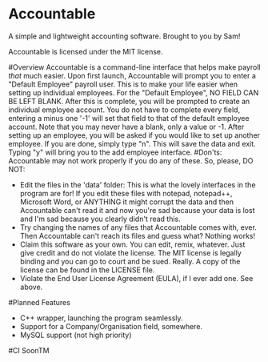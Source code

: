 # Accountable
A simple and lightweight accounting software. Brought to you by Sam!

Accountable is licensed under the MIT license.

#Overview
Accountable is a command-line interface that helps make payroll *that* much easier. Upon first launch, Accountable will prompt you to enter a "Default Employee" payroll user. This is to make your life easier when setting up individual employees. For the "Default Employee", NO FIELD CAN BE LEFT BLANK. After this is complete, you will be prompted to create an individual employee account. You do not have to complete every field, entering a minus one '-1' will set that field to that of the default employee account. Note that you may never have a blank, only a value or -1. After setting up an employee, you will be asked if you would like to set up another employee. If you are done, simply type "n". This will save the data and exit. Typing "y" will bring you to the add employee interface.
#Don'ts:
Accountable may not work properly if you do any of these. So, please, DO NOT:
- Edit the files in the 'data' folder: This is what the lovely interfaces in the program are for! If you edit these files with notepad, notepad++, Microsoft Word, or ANYTHING it might corrupt the data and then Accountable can't read it and now you're sad because your data is lost and I'm sad because you clearly didn't read this.
- Try changing the names of any files that Accountable comes with, ever. Then Accountable can't reach its files and guess what? Nothing works!
- Claim this software as your own. You can edit, remix, whatever. Just give credit and do not violate the license. The MIT license is legally binding and you can go to court and be sued. Really. A copy of the license can be found in the LICENSE file.
- Violate the End User License Agreement (EULA), if I ever add one. See above.

#Planned Features
- C++ wrapper, launching the program seamlessly.
- Support for a Company/Organisation field, somewhere.
- MySQL support (not high priority)

#CI
SoonTM


